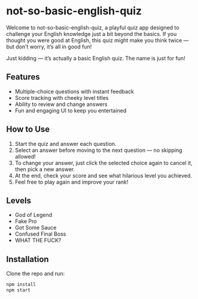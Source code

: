 # not-so-basic-english-quiz

Welcome to not-so-basic-english-quiz, a playful quiz app designed to challenge your English knowledge just a bit beyond the basics. If you thought you were good at English, this quiz might make you think twice — but don’t worry, it’s all in good fun!

Just kidding — it’s actually a basic English quiz. The name is just for fun!

## Features

- Multiple-choice questions with instant feedback  
- Score tracking with cheeky level titles  
- Ability to review and change answers  
- Fun and engaging UI to keep you entertained

## How to Use

1. Start the quiz and answer each question.  
2. Select an answer before moving to the next question — no skipping allowed!
3. To change your answer, just click the selected choice again to cancel it, then pick a new answer.
4. At the end, check your score and see what hilarious level you achieved.  
5. Feel free to play again and improve your rank!

## Levels

- God of Legend  
- Fake Pro  
- Got Some Sauce  
- Confused Final Boss  
- WHAT THE FUCK?

## Installation

Clone the repo and run:

```bash
npm install
npm start
